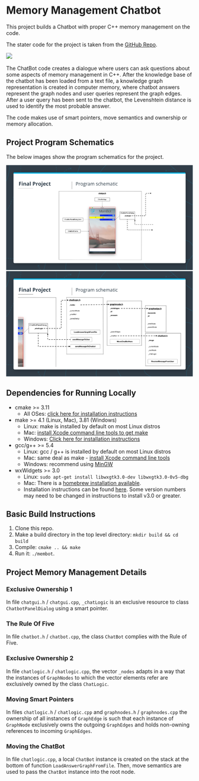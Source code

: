 # Memory Management Chatbot

This project builds a Chatbot with proper C++ memory management on the code.

The stater code for the project is taken from the [GitHub Repo](https://github.com/udacity/CppND-Memory-Management-Chatbot).

<img src="images/chatbot_demo.gif"/>

The ChatBot code creates a dialogue where users can ask questions about some aspects of memory management in C++. After the knowledge base of the chatbot has been loaded from a text file, a knowledge graph representation is created in computer memory, where chatbot answers represent the graph nodes and user queries represent the graph edges. After a user query has been sent to the chatbot, the Levenshtein distance is used to identify the most probable answer.

The code makes use of  smart pointers, move semantics and ownership or memory allocation.

## Project Program Schematics

The below images show the program schematics for the project.

<img src="images/chatbot_program_schematic.png"/>

<img src="images/chatbot_program_schematic2.png"/>

## Dependencies for Running Locally
* cmake >= 3.11
  * All OSes: [click here for installation instructions](https://cmake.org/install/)
* make >= 4.1 (Linux, Mac), 3.81 (Windows)
  * Linux: make is installed by default on most Linux distros
  * Mac: [install Xcode command line tools to get make](https://developer.apple.com/xcode/features/)
  * Windows: [Click here for installation instructions](http://gnuwin32.sourceforge.net/packages/make.htm)
* gcc/g++ >= 5.4
  * Linux: gcc / g++ is installed by default on most Linux distros
  * Mac: same deal as make - [install Xcode command line tools](https://developer.apple.com/xcode/features/)
  * Windows: recommend using [MinGW](http://www.mingw.org/)
* wxWidgets >= 3.0
  * Linux: `sudo apt-get install libwxgtk3.0-dev libwxgtk3.0-0v5-dbg`
  * Mac: There is a [homebrew installation available](https://formulae.brew.sh/formula/wxmac).
  * Installation instructions can be found [here](https://wiki.wxwidgets.org/Install). Some version numbers may need to be changed in instructions to install v3.0 or greater.

## Basic Build Instructions

1. Clone this repo.
2. Make a build directory in the top level directory: `mkdir build && cd build`
3. Compile: `cmake .. && make`
4. Run it: `./membot`.

## Project Memory Management Details

### Exclusive Ownership 1
In file `chatgui.h` / `chatgui.cpp`, `_chatLogic` is an exclusive resource to class `ChatbotPanelDialog` using a smart pointer. 

### The Rule Of Five
In file `chatbot.h` / `chatbot.cpp`, the class `ChatBot` complies with the Rule of Five.

### Exclusive Ownership 2
In file `chatlogic.h` / `chatlogic.cpp`, the vector `_nodes` adapts in a way that the instances of `GraphNodes` to which the vector elements refer are exclusively owned by the class `ChatLogic`.

### Moving Smart Pointers

In files `chatlogic.h` / `chatlogic.cpp` and `graphnodes.h` / `graphnodes.cpp` the ownership of all instances of `GraphEdge` is such that each instance of `GraphNode` exclusively owns the outgoing `GraphEdges` and holds non-owning references to incoming `GraphEdges`.

### Moving the ChatBot

In file `chatlogic.cpp`, a local `ChatBot` instance is created on the stack at the bottom of function `LoadAnswerGraphFromFile`. Then, move semantics are used to pass the `ChatBot` instance into the root node. 